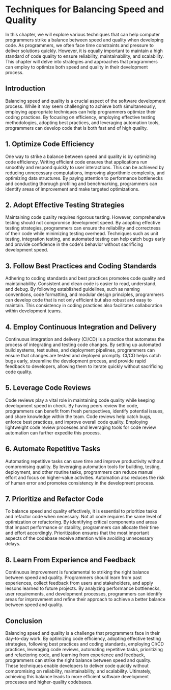 Techniques for Balancing Speed and Quality
===================================================

In this chapter, we will explore various techniques that can help computer programmers strike a balance between speed and quality when developing code. As programmers, we often face time constraints and pressure to deliver solutions quickly. However, it is equally important to maintain a high standard of code quality to ensure reliability, maintainability, and scalability. This chapter will delve into strategies and approaches that programmers can employ to optimize both speed and quality in their development process.

Introduction
------------

Balancing speed and quality is a crucial aspect of the software development process. While it may seem challenging to achieve both simultaneously, employing appropriate techniques can help programmers optimize their coding practices. By focusing on efficiency, employing effective testing methodologies, adopting best practices, and leveraging automation tools, programmers can develop code that is both fast and of high quality.

**1. Optimize Code Efficiency**
-------------------------------

One way to strike a balance between speed and quality is by optimizing code efficiency. Writing efficient code ensures that applications run smoothly and respond quickly to user interactions. This can be achieved by reducing unnecessary computations, improving algorithmic complexity, and optimizing data structures. By paying attention to performance bottlenecks and conducting thorough profiling and benchmarking, programmers can identify areas of improvement and make targeted optimizations.

**2. Adopt Effective Testing Strategies**
-----------------------------------------

Maintaining code quality requires rigorous testing. However, comprehensive testing should not compromise development speed. By adopting effective testing strategies, programmers can ensure the reliability and correctness of their code while minimizing testing overhead. Techniques such as unit testing, integration testing, and automated testing can help catch bugs early and provide confidence in the code's behavior without sacrificing development speed.

**3. Follow Best Practices and Coding Standards**
-------------------------------------------------

Adhering to coding standards and best practices promotes code quality and maintainability. Consistent and clean code is easier to read, understand, and debug. By following established guidelines, such as naming conventions, code formatting, and modular design principles, programmers can develop code that is not only efficient but also robust and easy to maintain. This consistency in coding practices also facilitates collaboration within development teams.

**4. Employ Continuous Integration and Delivery**
-------------------------------------------------

Continuous integration and delivery (CI/CD) is a practice that automates the process of integrating and testing code changes. By setting up automated build systems, test suites, and deployment pipelines, programmers can ensure that changes are tested and deployed promptly. CI/CD helps catch bugs early, streamline the development process, and provide rapid feedback to developers, allowing them to iterate quickly without sacrificing code quality.

**5. Leverage Code Reviews**
----------------------------

Code reviews play a vital role in maintaining code quality while keeping development speed in check. By having peers review the code, programmers can benefit from fresh perspectives, identify potential issues, and share knowledge within the team. Code reviews help catch bugs, enforce best practices, and improve overall code quality. Employing lightweight code review processes and leveraging tools for code review automation can further expedite this process.

**6. Automate Repetitive Tasks**
--------------------------------

Automating repetitive tasks can save time and improve productivity without compromising quality. By leveraging automation tools for building, testing, deployment, and other routine tasks, programmers can reduce manual effort and focus on higher-value activities. Automation also reduces the risk of human error and promotes consistency in the development process.

**7. Prioritize and Refactor Code**
-----------------------------------

To balance speed and quality effectively, it is essential to prioritize tasks and refactor code when necessary. Not all code requires the same level of optimization or refactoring. By identifying critical components and areas that impact performance or stability, programmers can allocate their time and effort accordingly. Prioritization ensures that the most important aspects of the codebase receive attention while avoiding unnecessary delays.

**8. Learn From Experience and Feedback**
-----------------------------------------

Continuous improvement is fundamental to striking the right balance between speed and quality. Programmers should learn from past experiences, collect feedback from users and stakeholders, and apply lessons learned to future projects. By analyzing performance bottlenecks, user requirements, and development processes, programmers can identify areas for improvement and refine their approach to achieve a better balance between speed and quality.

Conclusion
----------

Balancing speed and quality is a challenge that programmers face in their day-to-day work. By optimizing code efficiency, adopting effective testing strategies, following best practices and coding standards, employing CI/CD practices, leveraging code reviews, automating repetitive tasks, prioritizing and refactoring code, and learning from experience and feedback, programmers can strike the right balance between speed and quality. These techniques enable developers to deliver code quickly without compromising on reliability, maintainability, and scalability. Ultimately, achieving this balance leads to more efficient software development processes and higher-quality codebases.
